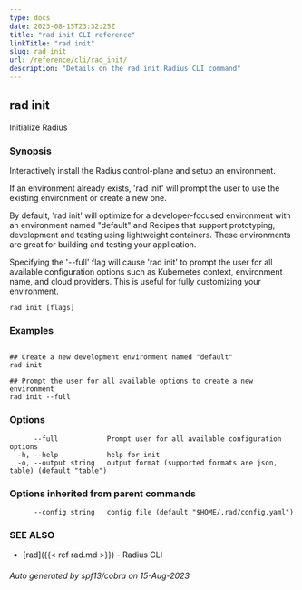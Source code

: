 ```yaml
---
type: docs
date: 2023-08-15T23:32:25Z
title: "rad init CLI reference"
linkTitle: "rad init"
slug: rad_init
url: /reference/cli/rad_init/
description: "Details on the rad init Radius CLI command"
---
```

## rad init

Initialize Radius

### Synopsis


Interactively install the Radius control-plane and setup an environment.

If an environment already exists, 'rad init' will prompt the user to use the existing environment or create a new one.

By default, 'rad init' will optimize for a developer-focused environment with an environment named "default" and Recipes that support prototyping, development and testing using lightweight containers. These environments are great for building and testing your application.

Specifying the '--full' flag will cause 'rad init' to prompt the user for all available configuration options such as Kubernetes context, environment name, and cloud providers. This is useful for fully customizing your environment.


```
rad init [flags]
```

### Examples

```

## Create a new development environment named "default"
rad init

## Prompt the user for all available options to create a new environment
rad init --full

```

### Options

```
      --full            Prompt user for all available configuration options
  -h, --help            help for init
  -o, --output string   output format (supported formats are json, table) (default "table")
```

### Options inherited from parent commands

```
      --config string   config file (default "$HOME/.rad/config.yaml")
```

### SEE ALSO

* [rad]({{< ref rad.md >}})	 - Radius CLI

###### Auto generated by spf13/cobra on 15-Aug-2023
